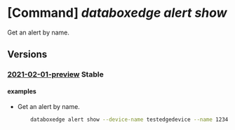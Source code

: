 # [Command] _databoxedge alert show_

Get an alert by name.

## Versions

### [2021-02-01-preview](/Resources/mgmt-plane/L3N1YnNjcmlwdGlvbnMve30vcmVzb3VyY2Vncm91cHMve30vcHJvdmlkZXJzL21pY3Jvc29mdC5kYXRhYm94ZWRnZS9kYXRhYm94ZWRnZWRldmljZXMve30vYWxlcnRzL3t9/2021-02-01-preview.xml) **Stable**

<!-- mgmt-plane /subscriptions/{}/resourcegroups/{}/providers/microsoft.databoxedge/databoxedgedevices/{}/alerts/{} 2021-02-01-preview -->

#### examples

- Get an alert by name.
    ```bash
        databoxedge alert show --device-name testedgedevice --name 12345678-1234-1234-1234-123456789012 --resource-group GroupForEdgeAutomation
    ```

